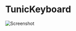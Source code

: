 # TunicKeyboard

![Screenshot](https://user-images.githubusercontent.com/12262470/182285986-e984c013-7c77-466a-a84a-ceb880a2ff95.png)
